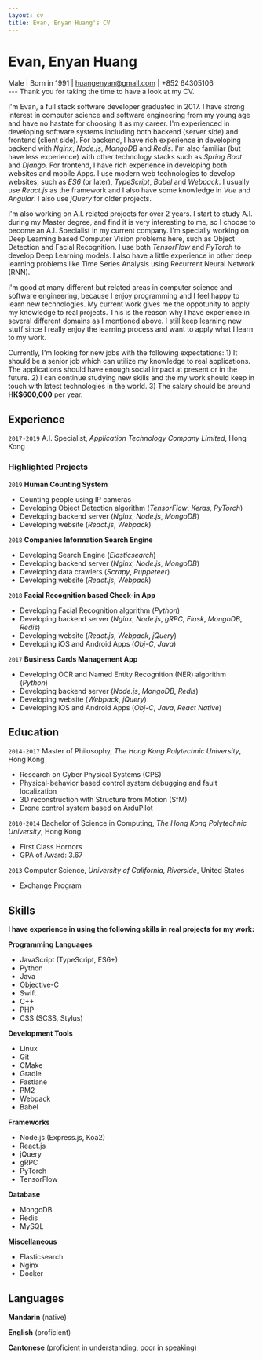 ```yaml
---
layout: cv
title: Evan, Enyan Huang's CV
---
```

# Evan, Enyan Huang

<div id="webaddress">
Male | Born in 1991 |  <a href="huangenyan@gmail.com">huangenyan@gmail.com</a> | +852 64305106
</div>
---
Thank you for taking the time to have a look at my CV.

I'm Evan, a full stack software developer graduated in 2017. I have strong interest in computer science and software engineering from my young age and have no hastate for choosing it as my career. I'm experienced in developing software systems including both backend (server side) and frontend (client side). For backend, I have rich experience in developing backend with _Nginx_, _Node.js_, _MongoDB_ and _Redis_. I'm also familiar (but have less experience) with other technology stacks such as _Spring Boot_ and _Django_. For frontend, I have rich experience in developing both websites and mobile Apps. I use modern web technologies to develop websites, such as _ES6_ (or later), _TypeScript_, _Babel_ and _Webpack_. I usually use _React.js_ as the framework and I also have some knowledge in _Vue_ and _Angular_. I also use _jQuery_ for older projects.

I'm also working on A.I. related projects for over 2 years. I start to study A.I. during my Master degree, and find it is very interesting to me, so I choose to become an A.I. Specialist in my current company. I'm specially working on Deep Learning based Computer Vision problems here, such as Object Detection and Facial Recognition. I use both _TensorFlow_ and _PyTorch_ to develop Deep Learning models. I also have a little experience in other deep learning problems like Time Series Analysis using Recurrent Neural Network (RNN).

I'm good at many different but related areas in computer science and software engineering, because I enjoy programming and I feel happy to learn new technologies. My current work gives me the oppotunity to apply my knowledge to real projects. This is the reason why I have experience in several different domains as I mentioned above. I still keep learning new stuff since I really enjoy the learning process and want to apply what I learn to my work.

Currently, I'm looking for new jobs with the following expectations: 1) It should be a senior job which can utilize my knowledge to real applications. The applications should have enough social impact at present or in the future. 2) I can continue studying new skills and the my work should keep in touch with latest technologies in the world. 3) The salary should be around __HK$600,000__ per year.

## Experience

`2017-2019`
A.I. Specialist, _Application Technology Company Limited_, Hong Kong

### Highlighted Projects

`2019`
__Human Counting System__

- Counting people using IP cameras
- Developing Object Detection algorithm (_TensorFlow_, _Keras_, _PyTorch_)
- Developing backend server (_Nginx_, _Node.js_, _MongoDB_)
- Developing website (_React.js_, _Webpack_)

`2018`
__Companies Information Search Engine__

- Developing Search Engine (_Elasticsearch_)
- Developing backend server (_Nginx_, _Node.js_, _MongoDB_)
- Developing data crawlers (_Scrapy_, _Puppeteer_)
- Developing website (_React.js_, _Webpack_)

`2018`
__Facial Recognition based Check-in App__

- Developing Facial Recognition algorithm (_Python_)
- Developing backend server (_Nginx_, _Node.js_, _gRPC_, _Flask_, _MongoDB_, _Redis_)
- Developing website (_React.js_, _Webpack_, _jQuery_)
- Developing iOS and Android Apps (_Obj-C_, _Java_)

`2017`
__Business Cards Management App__

- Developing OCR and Named Entity Recognition (NER) algorithm (_Python_)
- Developing backend server (_Node.js_, _MongoDB_, _Redis_)
- Developing website (_Webpack_, _jQuery_)
- Developing iOS and Android Apps (_Obj-C_, _Java_, _React Native_)

## Education

`2014-2017`
Master of Philosophy, _The Hong Kong Polytechnic University_, Hong Kong

- Research on Cyber Physical Systems (CPS)
- Physical-behavior based control system debugging and fault localization
- 3D reconstruction with Structure from Motion (SfM)
- Drone control system based on ArduPilot

`2010-2014`
Bachelor of Science in Computing, _The Hong Kong Polytechnic University_, Hong Kong

- First Class Hornors
- GPA of Award: 3.67

`2013`
Computer Science, _University of California, Riverside_, United States

- Exchange Program

## Skills

__I have experience in using the following skills in real projects for my work:__

__Programming Languages__

- JavaScript (TypeScript, ES6+)
- Python
- Java
- Objective-C
- Swift
- C++
- PHP
- CSS (SCSS, Stylus)

__Development Tools__

- Linux
- Git
- CMake
- Gradle
- Fastlane
- PM2
- Webpack
- Babel

__Frameworks__

- Node.js (Express.js, Koa2)
- React.js
- jQuery
- gRPC
- PyTorch
- TensorFlow

__Database__

- MongoDB
- Redis
- MySQL

__Miscellaneous__

- Elasticsearch
- Nginx
- Docker

## Languages

__Mandarin__ (native)

__English__ (proficient)

__Cantonese__ (proficient in understanding, poor in speaking)

<!-- ### Footer

Last updated: Dec 1, 2019 -->


